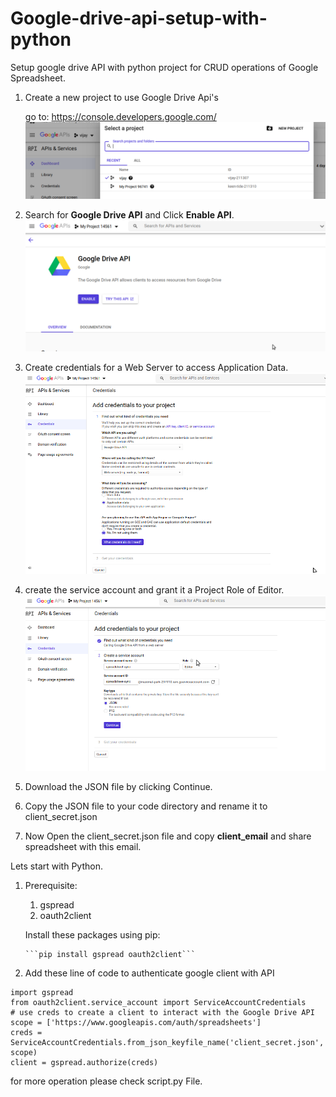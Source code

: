 # Google-drive-api-setup-with-python
Setup google drive API with python project for CRUD operations of Google Spreadsheet.
1. Create a new project to use Google Drive Api's

	go to: https://console.developers.google.com/
	![](create%20new%20project.png)

   
2. Search for **Google Drive API** and Click **Enable API**.
	![](Enable%20api.png)


3. Create credentials for a Web Server to access Application Data.
	![](create%20Credential.png)

4. create the service account and grant it a Project Role of Editor.
	![](Create%20service%20account.png)

5. Download the JSON file by clicking Continue.

6. Copy the JSON file to your code directory and rename it to client_secret.json

7. Now Open the client_secret.json file and copy **client_email** and share spreadsheet with this email.


Lets start with Python.

1. Prerequisite:
	1. gspread
	2. oauth2client
	
	Install these packages using pip:
   
	   ```pip install gspread oauth2client```


2. Add these line of code to authenticate google client with API

```
import gspread
from oauth2client.service_account import ServiceAccountCredentials
# use creds to create a client to interact with the Google Drive API
scope = ['https://www.googleapis.com/auth/spreadsheets']
creds = ServiceAccountCredentials.from_json_keyfile_name('client_secret.json', scope)
client = gspread.authorize(creds)
```

for more operation please check script.py File.
